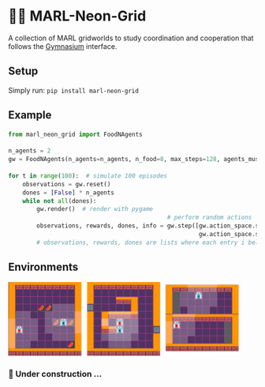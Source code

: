 # 🦩🌴 MARL-Neon-Grid

A collection of MARL gridworlds to study coordination and cooperation that follows the 
[Gymnasium](https://github.com/Farama-Foundation/Gymnasium) interface.

## Setup
Simply run:
```pip install marl-neon-grid```

## Example
```py
from marl_neon_grid import FoodNAgents

n_agents = 2
gw = FoodNAgents(n_agents=n_agents, n_food=8, max_steps=128, agents_must_coordinate=False)

for t in range(100):  # simulate 100 episodes
    observations = gw.reset()
    dones = [False] * n_agents
    while not all(dones):
        gw.render()  # render with pygame
                                             # perform random actions
        observations, rewards, dones, info = gw.step([gw.action_space.sample(), 
                                                      gw.action_space.sample()])  
        # observations, rewards, dones are lists where each entry i belongs to agent i.


```

## Environments
![Examples](examples.png)
### 🚧 Under construction ...